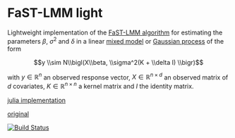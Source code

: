 # FaST-LMM light

Lightweight implementation of the [FaST-LMM algorithm](https://europepmc.org/article/med/21892150) for estimating the parameters $\beta$, $\sigma^2$ and $\delta$ in a linear [mixed model](https://en.wikipedia.org/wiki/Mixed_model) or [Gaussian process](https://en.wikipedia.org/wiki/Gaussian_process) of the form

$$y \\sim N\\bigl(X\\beta, \\sigma^2(K + \\delta I) \\bigr)$$

with $y\in\mathbb{R}^n$ an observed response vector, $X\in\mathbb{R}^{n\times d}$ an observed matrix of $d$ covariates, $K\in\mathbb{R}^{n\times n}$ a kernel matrix and $I$ the identity matrix. 

[julia implementation](https://github.com/sens/FaSTLMM.jl)

[original](https://fastlmm.github.io/)

[![Build Status](https://github.com/tmichoel/FaSTLMMlight.jl/actions/workflows/CI.yml/badge.svg?branch=master)](https://github.com/tmichoel/FaSTLMMlight.jl/actions/workflows/CI.yml?query=branch%3Amaster)
